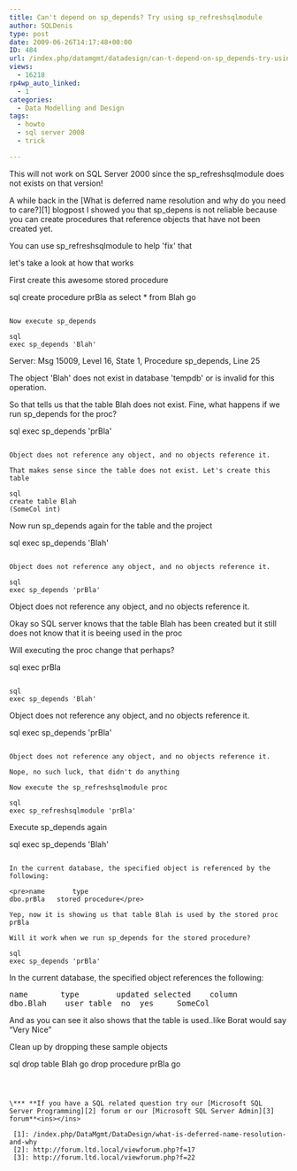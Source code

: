 ```yaml
---
title: Can't depend on sp_depends? Try using sp_refreshsqlmodule
author: SQLDenis
type: post
date: 2009-06-26T14:17:48+00:00
ID: 484
url: /index.php/datamgmt/datadesign/can-t-depend-on-sp_depends-try-using-sp_/
views:
  - 16218
rp4wp_auto_linked:
  - 1
categories:
  - Data Modelling and Design
tags:
  - howto
  - sql server 2008
  - trick

---
```

This will not work on SQL Server 2000 since the sp_refreshsqlmodule does not exists on that version!

A while back in the [What is deferred name resolution and why do you need to care?][1] blogpost I showed you that sp_depens is not reliable because you can create procedures that reference objects that have not been created yet.

You can use sp_refreshsqlmodule to help 'fix' that
  
let's take a look at how that works

First create this awesome stored procedure

sql
create procedure prBla
as
select * from Blah 
go
```

Now execute sp_depends

sql
exec sp_depends 'Blah'
```

Server: Msg 15009, Level 16, State 1, Procedure sp_depends, Line 25
  
The object 'Blah' does not exist in database 'tempdb' or is invalid for this operation.

So that tells us that the table Blah does not exist. Fine, what happens if we run sp_depends for the proc?

sql
exec sp_depends 'prBla'
```

Object does not reference any object, and no objects reference it.

That makes sense since the table does not exist. Let's create this table

sql
create table Blah
(SomeCol int)
```

Now run sp_depends again for the table and the project

sql
exec sp_depends 'Blah'
```

Object does not reference any object, and no objects reference it.

sql
exec sp_depends 'prBla'
```

Object does not reference any object, and no objects reference it.

Okay so SQL server knows that the table Blah has been created but it still does not know that it is beeing used in the proc

Will executing the proc change that perhaps?

sql
exec  prBla
```

sql
exec sp_depends 'Blah'
```

Object does not reference any object, and no objects reference it.

sql
exec sp_depends 'prBla'
```

Object does not reference any object, and no objects reference it.

Nope, no such luck, that didn't do anything
  
Now execute the sp_refreshsqlmodule proc

sql
exec sp_refreshsqlmodule 'prBla'
```

Execute sp_depends again

sql
exec sp_depends 'Blah'
```

In the current database, the specified object is referenced by the following:

<pre>name		type
dbo.prBla	stored procedure</pre>

Yep, now it is showing us that table Blah is used by the stored proc prBla
  
Will it work when we run sp_depends for the stored procedure?

sql
exec sp_depends 'prBla'
```

In the current database, the specified object references the following:

<pre>name		type		updated	selected	column
dbo.Blah	user table	no	yes		SomeCol</pre>

And as you can see it also shows that the table is used..like Borat would say “Very Nice”

Clean up by dropping these sample objects

sql
drop table Blah
go
drop procedure prBla
go
```



\*** **If you have a SQL related question try our [Microsoft SQL Server Programming][2] forum or our [Microsoft SQL Server Admin][3] forum**<ins></ins>

 [1]: /index.php/DataMgmt/DataDesign/what-is-deferred-name-resolution-and-why
 [2]: http://forum.ltd.local/viewforum.php?f=17
 [3]: http://forum.ltd.local/viewforum.php?f=22